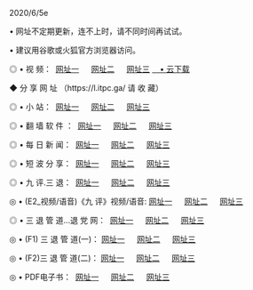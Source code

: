 <p>2020/6/5e
<p>• 网址不定期更新，连不上时，请不同时间再试试。
<p>• 建议用谷歌或火狐官方浏览器访问。
<p>◎ • 视 频： 
<a href="http://hzg.lexmarktr.com/" target="_blank">网址一</a> 　 
<a href="http://hsd.lexmarktr.com/" target="_blank">网址二</a> 　 
<a href="http://hxc.lexmarktr.com/b.html" target="_blank">网址三</a>
<a href="https://yadi.sk/d/d0sUeAOpal3njw" target="_wblank">　• 云下载 </a></p>
<p>◆ 分 享 网 址 （https://l.itpc.ga/ 请 收 藏） </p>

<p>◎ • 小 站：  
<a href="http://hzg.lexmarktr.com/f.html" target="_blank">网址一</a> 　 
<a href="http://hsd.lexmarktr.com/h.html" target="_blank">网址二</a> 　 
<a href="http://hxc.lexmarktr.com/k/" target="_blank">网址三</a></p>
<p>◎ • 翻 墙 软 件 ：  
<a href="http://hzg.lexmarktr.com/ff/" target="_blank">网址一</a> 　 
<a href="http://hsd.lexmarktr.com/s/read/a1_nd.html" target="_blank">网址二</a> 　 
<a href="http://hxc.lexmarktr.com/ff/index.html" target="_blank">网址三</a></p>
<p>◎ • 每 日 新 闻：  
<a href="http://hzg.lexmarktr.com/day/" target="_blank">网址一</a> 　 
<a href="http://hsd.lexmarktr.com/day/" target="_blank">网址二</a> 　 
<a href="http://hxc.lexmarktr.com/day/index.html" target="_blank">网址三</a></p>
<p>◎ • 短 波 分 享：  
<a href="http://hzg.lexmarktr.com/h/" target="_blank">网址一</a> 　 
<a href="http://hsd.lexmarktr.com/h/" target="_blank">网址二</a> 　 
<a href="http://hxc.lexmarktr.com/h/index.html" target="_blank">网址三</a></p>
<p>◎ • 九 评.三 退：  
<a href="http://hzg.lexmarktr.com/t/" target="_blank">网址一</a> 　 
<a href="http://hsd.lexmarktr.com/v2/index.html" target="_blank">网址二</a> 　 
<a href="http://hxc.lexmarktr.com/tt/index.html" target="_blank">网址三</a> 　</p>
<p>◎ • (E2_视频/语音)《九 评》视频/语音: 
<a href="http://hzg.lexmarktr.com/7738.html" target="_blank">网址一</a> 　 
<a href="http://hsd.lexmarktr.com/7614.html" target="_blank">网址二</a> 　 
<a href="http://hxc.lexmarktr.com/7633.html" target="_blank">网址三</a></p>
<p>◎ • 三 退 管 道...退 党 网：  
<a href="http://hzg.lexmarktr.com/go/td1.html" target="_blank">网址一</a> 　 
<a href="http://hsd.lexmarktr.com/go/td2.html" target="_blank">网址二</a> 　 
<a href="http://hxc.lexmarktr.com/go/td3.html" target="_blank">网址三</a></p>
<p>◎ • (F1) 三 退 管 道(一)： 
<a href="http://hzg.lexmarktr.com/dd/" target="_blank">网址一</a> 　 
<a href="http://hsd.lexmarktr.com/s/read/a1_tdx.html" target="_blank">网址二</a> 　 
<a href="http://hxc.lexmarktr.com/dd/" target="_blank">网址三</a></p>
<p>◎ • (F2)三 退 管 道(二)： 
<a href="http://hxc.lexmarktr.com/d/" target="_blank">网址一</a> 　 
<a href="http://hzg.lexmarktr.com/d/index.html" target="_blank">网址二</a> 　 
<a href="http://hsd.lexmarktr.com/d/" target="_blank">网址三</a></p>
<p>◎ • PDF电子书：  
<a href="http://hzg.lexmarktr.com/p/" target="_blank">网址一</a> 　 
<a href="http://hsd.lexmarktr.com/p/index.html" target="_blank">网址二</a> 　 
<a href="http://hxc.lexmarktr.com/p/" target="_blank">网址三</a></p>
